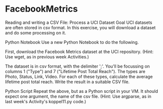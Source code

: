 # FacebookMetrics
Reading and writing a CSV File: Process a UCI Dataset
Goal
UCI datasets are often stored in csv format.  In this exercise, you will download a dataset and do some processing on it.

Python Notebook
Use a new Python Notebook to do the following.

First, download the Facebook Metrics dataset at the UCI repository.  (Hint: Use wget, as in previous week Activities.)

The dataset is in csv format, with the delimiter ';'.  You'll be focussing on columns 1 ("Type") and 7 ("Lifetime Post Total Reach").  The types are Photo, Status, Link, Video.  For each of these types, calculate the average lifetime post total reach. Write the result in a suitable CSV file.

Python Script
Repeat the above, but as a Python script in your VM.  It should expect one argument, the name of the csv file.  (Hint: Use argparse, as in last week's Activity's koppel11.py code.)
